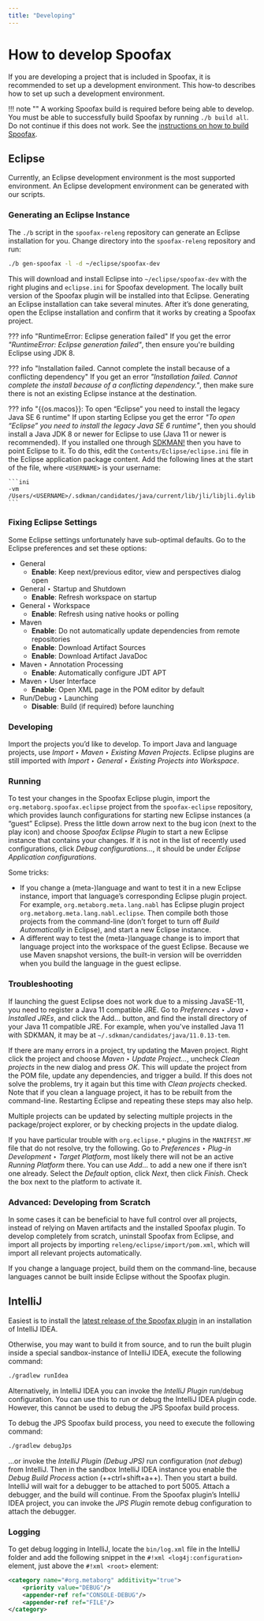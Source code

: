 ```yaml
---
title: "Developing"
---
```

# How to develop Spoofax
If you are developing a project that is included in Spoofax, it is recommended to set up a development environment. This how-to describes how to set up such a development environment.

!!! note ""
    A working Spoofax build is required before being able to develop. You must be able to successfully build Spoofax by running `./b build all`. Do not continue if this does not work. See the [instructions on how to build Spoofax](./build-spoofax.md).


## Eclipse
Currently, an Eclipse development environment is the most supported environment. An Eclipse development environment can be generated with our scripts.

### Generating an Eclipse Instance
The `./b` script in the `spoofax-releng` repository can generate an Eclipse installation for you. Change directory into the `spoofax-releng` repository and run:

```bash
./b gen-spoofax -l -d ~/eclipse/spoofax-dev
```

This will download and install Eclipse into `~/eclipse/spoofax-dev` with the right plugins and `eclipse.ini` for Spoofax development. The locally built version of the Spoofax plugin will be installed into that Eclipse. Generating an Eclipse installation can take several minutes. After it’s done generating, open the Eclipse installation and confirm that it works by creating a Spoofax project.

??? info "RuntimeError: Eclipse generation failed"
    If you get the error _"RuntimeError: Eclipse generation failed"_, then ensure you're building Eclipse using JDK 8.

??? info "Installation failed. Cannot complete the install because of a conflicting dependency"
    If you get an error _"Installation failed. Cannot complete the install because of a conflicting dependency."_, then make sure there is not an existing Eclipse instance at the destination.

??? info "{{os.macos}}: To open “Eclipse” you need to install the legacy Java SE 6 runtime"
    If upon starting Eclipse you get the error _"To open “Eclipse” you need to install the legacy Java SE 6 runtime"_, then you should install a Java JDK 8 or newer for Eclipse to use (Java 11 or newer is recommended). If you installed one through [SDKMAN!](https://sdkman.io/) then you have to point Eclipse to it. To do this, edit the `Contents/Eclipse/eclipse.ini` file in the Eclipse application package content. Add the following lines at the start of the file, where `<USERNAME>` is your username:

    ```ini
    -vm
    /Users/<USERNAME>/.sdkman/candidates/java/current/lib/jli/libjli.dylib
    ```


### Fixing Eclipse Settings
Some Eclipse settings unfortunately have sub-optimal defaults. Go to the Eclipse preferences and set these options:

- General
    - **Enable**: Keep next/previous editor, view and perspectives dialog open
- General ‣ Startup and Shutdown
    - **Enable**: Refresh workspace on startup
- General ‣ Workspace
    - **Enable**: Refresh using native hooks or polling
- Maven
    - **Enable**: Do not automatically update dependencies from remote repositories
    - **Enable**: Download Artifact Sources
    - **Enable**: Download Artifact JavaDoc
- Maven ‣ Annotation Processing
    - **Enable**: Automatically configure JDT APT
- Maven ‣ User Interface
    - **Enable**: Open XML page in the POM editor by default
- Run/Debug ‣ Launching
    - **Disable**: Build (if required) before launching


### Developing
Import the projects you’d like to develop. To import Java and language projects, use _Import ‣ Maven ‣ Existing Maven Projects_. Eclipse plugins are still imported with _Import ‣ General ‣ Existing Projects into Workspace_.


### Running
To test your changes in the Spoofax Eclipse plugin, import the `org.metaborg.spoofax.eclipse` project from the `spoofax-eclipse` repository, which provides launch configurations for starting new Eclipse instances (a “guest” Eclipse). Press the little down arrow next to the bug icon (next to the play icon) and choose _Spoofax Eclipse Plugin_ to start a new Eclipse instance that contains your changes. If it is not in the list of recently used configurations, click _Debug configurations..._, it should be under _Eclipse Application configurations_.

Some tricks:

- If you change a (meta-)language and want to test it in a new Eclipse instance, import that language’s corresponding Eclipse plugin project. For example, `org.metaborg.meta.lang.nabl` has Eclipse plugin project `org.metaborg.meta.lang.nabl.eclipse`. Then compile both those projects from the command-line (don’t forget to turn off _Build Automatically_ in Eclipse), and start a new Eclipse instance.
- A different way to test the (meta-)language change is to import that language project into the workspace of the guest Eclipse. Because we use Maven snapshot versions, the built-in version will be overridden when you build the language in the guest eclipse.


### Troubleshooting
If launching the guest Eclipse does not work due to a missing JavaSE-11, you need to register a Java 11 compatible JRE. Go to _Preferences_ ‣ _Java_ ‣ _Installed JREs_, and click the Add... button, and find the install directory of your Java 11 compatible JRE. For example, when you've installed Java 11 with SDKMAN, it may be at `~/.sdkman/candidates/java/11.0.13-tem`. 
    
If there are many errors in a project, try updating the Maven project. Right click the project and choose _Maven_ ‣ _Update Project..._, uncheck _Clean projects_ in the new dialog and press _OK_. This will update the project from the POM file, update any dependencies, and trigger a build. If this does not solve the problems, try it again but this time with _Clean projects_ checked. Note that if you clean a language project, it has to be rebuilt from the command-line. Restarting Eclipse and repeating these steps may also help.

Multiple projects can be updated by selecting multiple projects in the package/project explorer, or by checking projects in the update dialog.

If you have particular trouble with `org.eclipse.*` plugins in the `MANIFEST.MF` file that do not resolve, try the following. Go to _Preferences_ ‣ _Plug-in Development_ ‣ _Target Platform_, most likely there will not be an active _Running Platform_ there. You can use _Add..._ to add a new one if there isn’t one already. Select the _Default_ option, click _Next_, then click _Finish_. Check the box next to the platform to activate it.


### Advanced: Developing from Scratch
In some cases it can be beneficial to have full control over all projects, instead of relying on Maven artifacts and the installed Spoofax plugin. To develop completely from scratch, uninstall Spoofax from Eclipse, and import all projects by importing `releng/eclipse/import/pom.xml`, which will import all relevant projects automatically.

If you change a language project, build them on the command-line, because languages cannot be built inside Eclipse without the Spoofax plugin.


## IntelliJ
Easiest is to install the [latest release of the Spoofax plugin](../../release/stable.md) in an installation of IntelliJ IDEA.

Otherwise, you may want to build it from source, and to run the built plugin inside a special sandbox-instance of IntelliJ IDEA, execute the following command:

```bash
./gradlew runIdea
```

Alternatively, in IntelliJ IDEA you can invoke the _IntelliJ Plugin_ run/debug configuration. You can use this to run or debug the IntelliJ IDEA plugin code. However, this cannot be used to debug the JPS Spoofax build process.

To debug the JPS Spoofax build process, you need to execute the following command:

```bash
./gradlew debugJps
```

...or invoke the _IntelliJ Plugin (Debug JPS)_ run configuration (_not debug_) from IntelliJ. Then in the sandbox IntelliJ IDEA instance you enable the _Debug Build Process_ action (++ctrl+shift+a++). Then you start a build. IntelliJ will wait for a debugger to be attached to port 5005. Attach a debugger, and the build will continue. From the Spoofax plugin’s IntelliJ IDEA project, you can invoke the _JPS Plugin_ remote debug configuration to attach the debugger.


### Logging
To get debug logging in IntelliJ, locate the `bin/log.xml` file in the IntelliJ folder and add the following snippet in the `#!xml <log4j:configuration>` element, just above the `#!xml <root>` element:

```xml
<category name="#org.metaborg" additivity="true">
    <priority value="DEBUG"/>
    <appender-ref ref="CONSOLE-DEBUG"/>
    <appender-ref ref="FILE"/>
</category>
```
